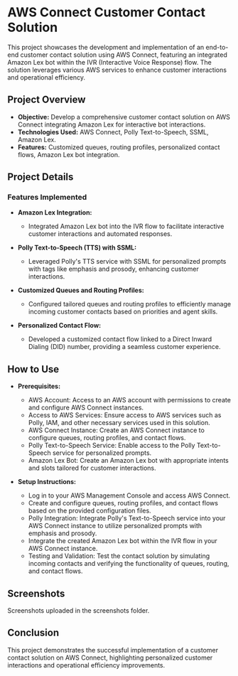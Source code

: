 # AWS Connect Customer Contact Solution

This project showcases the development and implementation of an end-to-end customer contact solution using AWS Connect, featuring an integrated Amazon Lex bot within the IVR (Interactive Voice Response) flow. The solution leverages various AWS services to enhance customer interactions and operational efficiency.

## Project Overview

- **Objective:** Develop a comprehensive customer contact solution on AWS Connect integrating Amazon Lex for interactive bot interactions.
- **Technologies Used:** AWS Connect, Polly Text-to-Speech, SSML, Amazon Lex.
- **Features:** Customized queues, routing profiles, personalized contact flows, Amazon Lex bot integration.

## Project Details

### Features Implemented

- **Amazon Lex Integration:**
  - Integrated Amazon Lex bot into the IVR flow to facilitate interactive customer interactions and automated responses.
    
- **Polly Text-to-Speech (TTS) with SSML:**
  - Leveraged Polly's TTS service with SSML for personalized prompts with tags like emphasis and prosody, enhancing customer interactions.

- **Customized Queues and Routing Profiles:**
  - Configured tailored queues and routing profiles to efficiently manage incoming customer contacts based on priorities and agent skills.

- **Personalized Contact Flow:**
  - Developed a customized contact flow linked to a Direct Inward Dialing (DID) number, providing a seamless customer experience.


## How to Use

- **Prerequisites:**
  - AWS Account: Access to an AWS account with permissions to create and configure AWS Connect instances.
  - Access to AWS Services: Ensure access to AWS services such as Polly, IAM, and other necessary services used in this solution.
  - AWS Connect Instance: Create an AWS Connect instance to configure queues, routing profiles, and contact flows.
  - Polly Text-to-Speech Service: Enable access to the Polly Text-to-Speech service for personalized prompts.
  - Amazon Lex Bot: Create an Amazon Lex bot with appropriate intents and slots tailored for customer interactions.

- **Setup Instructions:** 
  - Log in to your AWS Management Console and access AWS Connect.
  - Create and configure queues, routing profiles, and contact flows based on the provided configuration files.
  - Polly Integration: Integrate Polly's Text-to-Speech service into your AWS Connect instance to utilize personalized prompts with emphasis and prosody.
  - Integrate the created Amazon Lex bot within the IVR flow in your AWS Connect instance.
  - Testing and Validation: Test the contact solution by simulating incoming contacts and verifying the functionality of queues, routing, and contact flows.
  

## Screenshots

Screenshots uploaded in the screenshots folder.

## Conclusion

This project demonstrates the successful implementation of a customer contact solution on AWS Connect, highlighting personalized customer interactions and operational efficiency improvements.

